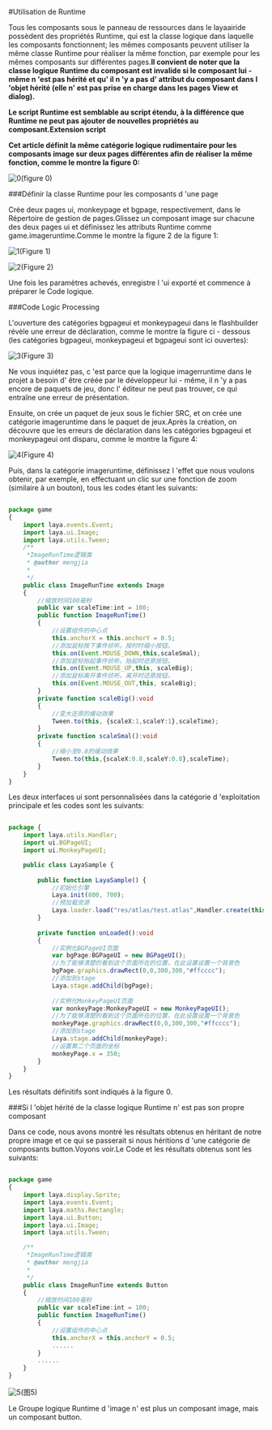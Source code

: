 #Utilisation de Runtime

Tous les composants sous le panneau de ressources dans le layaairide possèdent des propriétés Runtime, qui est la classe logique dans laquelle les composants fonctionnent; les mêmes composants peuvent utiliser la même classe Runtime pour réaliser la même fonction, par exemple pour les mêmes composants sur différentes pages.**Il convient de noter que la classe logique Runtime du composant est invalide si le composant lui - même n 'est pas hérité et qu' il n 'y a pas d' attribut du composant dans l 'objet hérité (elle n' est pas prise en charge dans les pages View et dialog).**

**Le script Runtime est semblable au script étendu, à la différence que Runtime ne peut pas ajouter de nouvelles propriétés au composant.Extension script**

**Cet article définit la même catégorie logique rudimentaire pour les composants image sur deux pages différentes afin de réaliser la même fonction, comme le montre la figure 0:**

![0](img\0.gif)(figure 0)

###Définir la classe Runtime pour les composants d 'une page

Crée deux pages ui, monkeypage et bgpage, respectivement, dans le Répertoire de gestion de pages.Glissez un composant image sur chacune des deux pages ui et définissez les attributs Runtime comme game.imageruntime.Comme le montre la figure 2 de la figure 1:

![1](img\1.png)(Figure 1)

![2](img\2.png)(Figure 2)

Une fois les paramètres achevés, enregistre l 'ui exporté et commence à préparer le Code logique.



###Code Logic Processing

L'ouverture des catégories bgpageui et monkeypageui dans le flashbuilder révèle une erreur de déclaration, comme le montre la figure ci - dessous (les catégories bgpageui, monkeypageui et bgpageui sont ici ouvertes):

![3](img\3.png)(Figure 3)

Ne vous inquiétez pas, c 'est parce que la logique imagerruntime dans le projet a besoin d' être créée par le développeur lui - même, il n 'y a pas encore de paquets de jeu, donc l' éditeur ne peut pas trouver, ce qui entraîne une erreur de présentation.

Ensuite, on crée un paquet de jeux sous le fichier SRC, et on crée une catégorie imageruntime dans le paquet de jeux.Après la création, on découvre que les erreurs de déclaration dans les catégories bgpageui et monkeypageui ont disparu, comme le montre la figure 4:

![4](img\4.png)(Figure 4)

Puis, dans la catégorie imageruntime, définissez l 'effet que nous voulons obtenir, par exemple, en effectuant un clic sur une fonction de zoom (similaire à un bouton), tous les codes étant les suivants:


```typescript

package game
{
	import laya.events.Event;
	import laya.ui.Image;
	import laya.utils.Tween;
	/**
	 *ImageRunTime逻辑类 
	 * @author mengjia
	 * 
	 */
	public class ImageRunTime extends Image
	{
		//缩放时间100毫秒
		public var scaleTime:int = 100;
		public function ImageRunTime()
		{
			//设置组件的中心点
			this.anchorX = this.anchorY = 0.5;
			//添加鼠标按下事件侦听。按时时缩小按钮。
			this.on(Event.MOUSE_DOWN,this,scaleSmal);
			//添加鼠标抬起事件侦听。抬起时还原按钮。
			this.on(Event.MOUSE_UP,this, scaleBig);
			//添加鼠标离开事件侦听。离开时还原按钮。
			this.on(Event.MOUSE_OUT,this, scaleBig);
		}
		private function scaleBig():void
		{
			//变大还原的缓动效果
			Tween.to(this, {scaleX:1,scaleY:1},scaleTime);
		}
		private function scaleSmal():void
		{
			//缩小至0.8的缓动效果
			Tween.to(this,{scaleX:0.8,scaleY:0.8},scaleTime);
		}
	}
}
```


Les deux interfaces ui sont personnalisées dans la catégorie d 'exploitation principale et les codes sont les suivants:


```typescript

package {
	import laya.utils.Handler;
	import ui.BGPageUI;
	import ui.MonkeyPageUI;

	public class LayaSample {
		
		public function LayaSample() {
			//初始化引擎
			Laya.init(800, 700);
			//预加载资源
			Laya.loader.load("res/atlas/test.atlas",Handler.create(this,onLoaded));
		}		
		
		private function onLoaded():void
		{
			//实例化BGPageUI页面
			var bgPage:BGPageUI = new BGPageUI();
			//为了能够清楚的看到这个页面所在的位置，在此设置设置一个背景色
			bgPage.graphics.drawRect(0,0,300,300,"#ffcccc");
			//添加到stage
			Laya.stage.addChild(bgPage);
			
			//实例化MonkeyPageUI页面
			var monkeyPage:MonkeyPageUI = new MonkeyPageUI();
			//为了能够清楚的看到这个页面所在的位置，在此设置设置一个背景色
			monkeyPage.graphics.drawRect(0,0,300,300,"#ffcccc");
			//添加到stage
			Laya.stage.addChild(monkeyPage);
			//设置第二个页面的坐标
			monkeyPage.x = 350;
		}
	}
}
```


Les résultats définitifs sont indiqués à la figure 0.



###Si l 'objet hérité de la classe logique Runtime n' est pas son propre composant

Dans ce code, nous avons montré les résultats obtenus en héritant de notre propre image et ce qui se passerait si nous héritions d 'une catégorie de composants button.Voyons voir.Le Code et les résultats obtenus sont les suivants:


```typescript

package game
{
	import laya.display.Sprite;
	import laya.events.Event;
	import laya.maths.Rectangle;
	import laya.ui.Button;
	import laya.ui.Image;
	import laya.utils.Tween;

	/**
	 *ImageRunTime逻辑类 
	 * @author mengjia
	 * 
	 */
	public class ImageRunTime extends Button
	{
		//缩放时间100毫秒
		public var scaleTime:int = 100;
		public function ImageRunTime()
		{
			//设置组件的中心点
			this.anchorX = this.anchorY = 0.5;
			......
		}
		......
	}
}
```


![5](img\5.gif)(图5)


Le Groupe logique Runtime d 'image n' est plus un composant image, mais un composant button.



